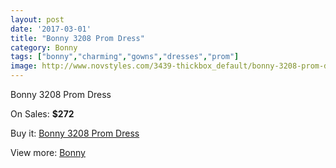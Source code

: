 ```yaml
---
layout: post
date: '2017-03-01'
title: "Bonny 3208 Prom Dress"
category: Bonny
tags: ["bonny","charming","gowns","dresses","prom"]
image: http://www.novstyles.com/3439-thickbox_default/bonny-3208-prom-dress.jpg
---
```

Bonny 3208 Prom Dress

On Sales: **$272**
<a href="https://www.novstyles.com/en/bonny/2030-bonny-3208-prom-dress.html"><amp-img layout="responsive" width="600" height="600" src="//www.novstyles.com/3439-thickbox_default/bonny-3208-prom-dress.jpg" alt="Bonny 3208 Prom Dress 0" /></a>

Buy it: [Bonny 3208 Prom Dress](https://www.novstyles.com/en/bonny/2030-bonny-3208-prom-dress.html "Bonny 3208 Prom Dress")

View more: [Bonny](https://www.novstyles.com/en/11-bonny "Bonny")